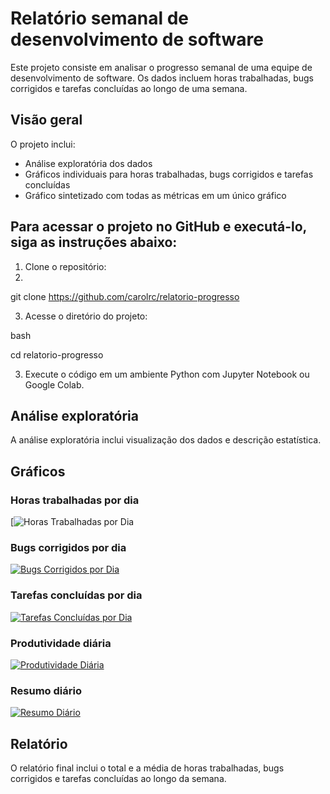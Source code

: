 # Relatório semanal de desenvolvimento de software

Este projeto consiste em analisar o progresso semanal de uma equipe de desenvolvimento de software. Os dados incluem horas trabalhadas, bugs corrigidos e tarefas concluídas ao longo de uma semana.

## Visão geral

O projeto inclui:

- Análise exploratória dos dados
- Gráficos individuais para horas trabalhadas, bugs corrigidos e tarefas concluídas
- Gráfico sintetizado com todas as métricas em um único gráfico

## Para acessar o projeto no GitHub e executá-lo, siga as instruções abaixo:

1. Clone o repositório:
2. 
git clone https://github.com/carolrc/relatorio-progresso

3. Acesse o diretório do projeto:

bash

cd relatorio-progresso

3. Execute o código em um ambiente Python com Jupyter Notebook ou Google Colab.


## Análise exploratória

A análise exploratória inclui visualização dos dados e descrição estatística.

## Gráficos

### Horas trabalhadas por dia

[![Horas Trabalhadas por Dia](https://ibb.co/vP5nHP8)

### Bugs corrigidos por dia

[![Bugs Corrigidos por Dia](link_para_o_grafico_de_bugs_corrigidos.png)](link_para_o_grafico_de_bugs_corrigidos.png)

### Tarefas concluídas por dia

[![Tarefas Concluídas por Dia](link_para_o_grafico_de_tarefas_concluidas.png)](link_para_o_grafico_de_tarefas_concluidas.png)

### Produtividade diária

[![Produtividade Diária](link_para_o_grafico_de_produtividade_diaria.png)](link_para_o_grafico_de_produtividade_diaria.png)

### Resumo diário

[![Resumo Diário](link_para_o_grafico_resumo_diario.png)](link_para_o_grafico_resumo_diario.png)

## Relatório

O relatório final inclui o total e a média de horas trabalhadas, bugs corrigidos e tarefas concluídas ao longo da semana.

